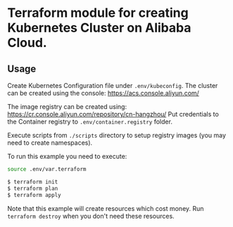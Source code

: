 Terraform module for creating Kubernetes Cluster on Alibaba Cloud.
=====================================================================

## Usage

Create Kubernetes Configuration file under `.env/kubeconfig`.
The cluster can be created using the console: https://acs.console.aliyun.com/

The image registry can be created using: https://cr.console.aliyun.com/repository/cn-hangzhou/
Put credentials to the Container registry to `.env/container.registry` folder.

Execute scripts from `./scripts` directory to setup registry images (you may need to create
namespaces).

To run this example you need to execute:

```bash
source .env/var.terraform

$ terraform init
$ terraform plan
$ terraform apply
```

Note that this example will create resources which cost money. Run `terraform destroy` when you
don't need these resources.
